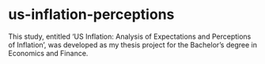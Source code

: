 # us-inflation-perceptions
This study, entitled ‘US Inflation: Analysis of Expectations and Perceptions of Inflation’, was developed as my thesis project for the Bachelor’s degree in Economics and Finance.
